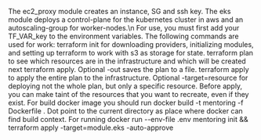 The ec2_proxy module creates an instance, SG and ssh key. The eks module deploys a control-plane for the kubernetes cluster in aws and an autoscaling-group for worker-nodes.\n
For use, you must first add your TF_VAR_key to the environment variables.
The following commands are used for work:
terraform init for downloading providers, initializing modules, and setting up terraform to work with s3 as storage for state.
terraform plan to see which resources are in the infrastructure and which will be created next terraform apply. Optional -out saves the plan to a file.
terraform apply to apply the entire plan to the infrastructure. Optional -target=resource for deploying not the whole plan, but only a specific resource.
Before apply, you can make taint of the resources that you want to recreate, even if they exist.
For build docker image you should run docker build -t mentoring -f Dockerfile . Dot point to the current directory as place where docker can find build context.
For running docker run --env-file .env mentoring init && terraform apply -target=module.eks -auto-approve

